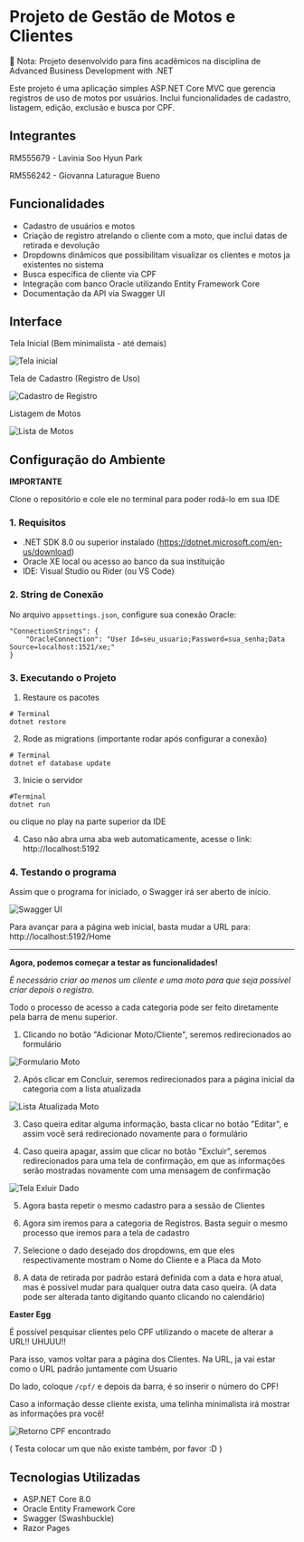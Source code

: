 # Projeto de Gestão de Motos e Clientes

📌 Nota: Projeto desenvolvido para fins acadêmicos na disciplina de Advanced Business Development with .NET

Este projeto é uma aplicação simples ASP.NET Core MVC que gerencia registros de uso de motos por usuários.
Inclui funcionalidades de cadastro, listagem, edição, exclusão e busca por CPF.

## Integrantes

RM555679 - Lavinia Soo Hyun Park

RM556242 - Giovanna Laturague Bueno

## Funcionalidades

- Cadastro de usuários e motos
- Criação de registro atrelando o cliente com a moto, que inclui datas de retirada e devolução
- Dropdowns dinâmicos que possibilitam visualizar os clientes e motos ja existentes no sistema
- Busca específica de cliente via CPF
- Integração com banco Oracle utilizando Entity Framework Core
- Documentação da API via Swagger UI

## Interface

Tela Inicial (Bem minimalista - até demais)

![Tela inicial](/img/tela-home.png)

Tela de Cadastro (Registro de Uso)

![Cadastro de Registro](/img/cadastro-registro.png)

Listagem de Motos

![Lista de Motos](/img/lista-moto.png)

## Configuração do Ambiente

**IMPORTANTE**

Clone o repositório e cole ele no terminal para poder rodá-lo em sua IDE

### 1. Requisitos

- .NET SDK 8.0 ou superior instalado (https://dotnet.microsoft.com/en-us/download)
- Oracle XE local ou acesso ao banco da sua instituição
- IDE: Visual Studio ou Rider (ou VS Code)

### 2. String de Conexão

No arquivo `appsettings.json`, configure sua conexão Oracle:

```
"ConnectionStrings": {
    "OracleConnection": "User Id=seu_usuario;Password=sua_senha;Data Source=localhost:1521/xe;"
}
```

### 3. Executando o Projeto

1. Restaure os pacotes

```
# Terminal
dotnet restore
```

2. Rode as migrations (importante rodar após configurar a conexão)

```
# Terminal
dotnet ef database update
```

3. Inicie o servidor

```
#Terminal
dotnet run
```

ou clique no play na parte superior da IDE

4. Caso não abra uma aba web automaticamente, acesse o link: http://localhost:5192

### 4. Testando o programa

Assim que o programa for iniciado, o Swagger irá ser aberto de início.

![Swagger UI](/img/print-swagger.png)

Para avançar para a página web inicial, basta mudar a URL para: http://localhost:5192/Home

---
**Agora, podemos começar a testar as funcionalidades!**

*É necessário criar ao menos um cliente e uma moto para que seja possível criar depois o registro.*

Todo o processo de acesso a cada categoria pode ser feito diretamente pela barra de menu superior.

1. Clicando no botão "Adicionar Moto/Cliente", seremos redirecionados ao formulário

![Formulario Moto](/img/forms-moto.png)

2. Após clicar em Concluir, seremos redirecionados para a página inicial da categoria com a lista atualizada

![Lista Atualizada Moto](/img/lista2-moto.png)

3. Caso queira editar alguma informação, basta clicar no botão "Editar", e assim você será redirecionado novamente para o formulário

4. Caso queira apagar, assim que clicar no botão "Excluir", seremos redirecionados para uma tela de confirmação, em que as informações serão mostradas novamente com uma mensagem de confirmação

![Tela Exluir Dado](/img/confirmacao-excluir.png)

5. Agora basta repetir o mesmo cadastro para a sessão de Clientes

6. Agora sim iremos para a categoria de Registros. Basta seguir o mesmo processo que iremos para a tela de cadastro

7. Selecione o dado desejado dos dropdowns, em que eles respectivamente mostram o Nome do Cliente e a Placa da Moto

8. A data de retirada por padrão estará definida com a data e hora atual, mas é possível mudar para qualquer outra data caso queira.
(A data pode ser alterada tanto digitando quanto clicando no calendário)

**Easter Egg**

É possível pesquisar clientes pelo CPF utilizando o macete de alterar a URL!! UHUUU!!

Para isso, vamos voltar para a página dos Clientes. Na URL, ja vai estar como o URL padrão juntamente com Usuario

Do lado, coloque ```/cpf/``` e depois da barra, é so inserir o número do CPF!

Caso a informação desse cliente exista, uma telinha minimalista irá mostrar as informações pra você!

![Retorno CPF encontrado](/img/retorno-cpf-encontrado.png)

( Testa colocar um que não existe também, por favor :D )

## Tecnologias Utilizadas

- ASP.NET Core 8.0
- Oracle Entity Framework Core
- Swagger (Swashbuckle)
- Razor Pages


